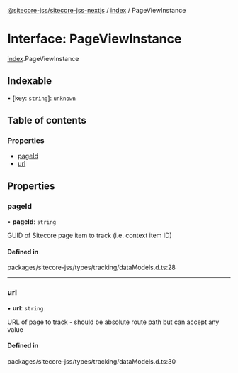 [@sitecore-jss/sitecore-jss-nextjs](../README.md) / [index](../modules/index.md) / PageViewInstance

# Interface: PageViewInstance

[index](../modules/index.md).PageViewInstance

## Indexable

▪ [key: `string`]: `unknown`

## Table of contents

### Properties

- [pageId](index.PageViewInstance.md#pageid)
- [url](index.PageViewInstance.md#url)

## Properties

### pageId

• **pageId**: `string`

GUID of Sitecore page item to track (i.e. context item ID)

#### Defined in

packages/sitecore-jss/types/tracking/dataModels.d.ts:28

___

### url

• **url**: `string`

URL of page to track - should be absolute route path but can accept any value

#### Defined in

packages/sitecore-jss/types/tracking/dataModels.d.ts:30
